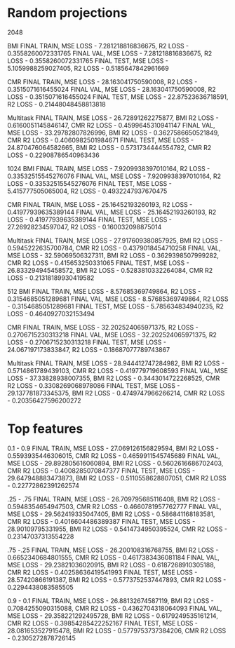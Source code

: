 # Random projections
2048

BMI 
FINAL TRAIN, MSE LOSS - 7.281218816836675, R2 LOSS - 0.3558260072331765 
FINAL VAL, MSE LOSS - 7.281218816836675, R2 LOSS - 0.3558260072331765 
FINAL TEST, MSE LOSS - 5.1059988259027405, R2 LOSS - 0.5185647842961669 

CMR 
FINAL TRAIN, MSE LOSS - 28.163041750590008, R2 LOSS - 0.3515071616455024 
FINAL VAL, MSE LOSS - 28.163041750590008, R2 LOSS - 0.3515071616455024 
FINAL TEST, MSE LOSS - 22.87523636718591, R2 LOSS - 0.21448048458813818 

Multitask
FINAL TRAIN, MSE LOSS - 26.72891262275877, BMI R2 LOSS - 0.6160051145846147, CMR R2 LOSS - 0.4599645310941147 
FINAL VAL, MSE LOSS - 33.29782807826996, BMI R2 LOSS - 0.3627586650521849, CMR R2 LOSS - 0.4060982501984671 
FINAL TEST, MSE LOSS - 24.870476064582665, BMI R2 LOSS - 0.5731734444554782, CMR R2 LOSS - 0.22908786540963436 

1024
BMI
FINAL TRAIN, MSE LOSS - 7.9209938397010164, R2 LOSS - 0.33532515545276076 
FINAL VAL, MSE LOSS - 7.9209938397010164, R2 LOSS - 0.33532515545276076 
FINAL TEST, MSE LOSS - 5.415777505065004, R2 LOSS - 0.4932247937670475 

CMR 
FINAL TRAIN, MSE LOSS - 25.16452193260193, R2 LOSS - 0.41977939635389144 
FINAL VAL, MSE LOSS - 25.16452193260193, R2 LOSS - 0.41977939635389144 
FINAL TEST, MSE LOSS - 27.26928234597047, R2 LOSS - 0.160032098875014 
 
Multitask
FINAL TRAIN, MSE LOSS - 27.917609380857925, BMI R2 LOSS - 0.5945222635700784, CMR R2 LOSS - 0.4379018454710258 
FINAL VAL, MSE LOSS - 32.59069506327311, BMI R2 LOSS - 0.3629398507999282, CMR R2 LOSS - 0.415653250331065 
FINAL TEST, MSE LOSS - 26.833294945458572, BMI R2 LOSS - 0.5283810332264084, CMR R2 LOSS - 0.21318189930419582 


512
BMI 
FINAL TRAIN, MSE LOSS - 8.57685369749864, R2 LOSS - 0.3154685051289681 
FINAL VAL, MSE LOSS - 8.57685369749864, R2 LOSS - 0.3154685051289681 
FINAL TEST, MSE LOSS - 5.785634834940235, R2 LOSS - 0.4640927032153494 

CMR 
FINAL TRAIN, MSE LOSS - 32.202524065971375, R2 LOSS - 0.2706715230313218 
FINAL VAL, MSE LOSS - 32.202524065971375, R2 LOSS - 0.2706715230313218 
FINAL TEST, MSE LOSS - 24.067197173833847, R2 LOSS - 0.18687077789743867 

Multitask
FINAL TRAIN, MSE LOSS - 28.944412747284982, BMI R2 LOSS - 0.5714861789439103, CMR R2 LOSS - 0.419779719608593 
FINAL VAL, MSE LOSS - 37.33828938007355, BMI R2 LOSS - 0.3443014722268525, CMR R2 LOSS - 0.3308269068978086 
FINAL TEST, MSE LOSS - 29.137781873345375, BMI R2 LOSS - 0.4749747966266214, CMR R2 LOSS - 0.20356427596200272 





# Top features 
0.1 - 0.9
FINAL TRAIN, MSE LOSS - 27.069126156829594, BMI R2 LOSS - 0.5593935446306015, CMR R2 LOSS - 0.4659911545745689 
FINAL VAL, MSE LOSS - 29.892805616060894, BMI R2 LOSS - 0.5602616686702403, CMR R2 LOSS - 0.4008285070847377 
FINAL TEST, MSE LOSS - 29.647948883473873, BMI R2 LOSS - 0.5110558628807051, CMR R2 LOSS - 0.22772862391262574 


.25 - .75
FINAL TRAIN, MSE LOSS - 26.709795685116408, BMI R2 LOSS - 0.5948354654947503, CMR R2 LOSS - 0.4660781957762777 
FINAL VAL, MSE LOSS - 29.562419335047405, BMI R2 LOSS - 0.586841168183581, CMR R2 LOSS - 0.4016604486389387 
FINAL TEST, MSE LOSS - 28.90109795331955, BMI R2 LOSS - 0.5414734950395524, CMR R2 LOSS - 0.23147037313554228 

.75 -.25
FINAL TRAIN, MSE LOSS - 26.200108316768755, BMI R2 LOSS - 0.6652340684801555, CMR R2 LOSS - 0.4617383436081184 
FINAL VAL, MSE LOSS - 29.23821036020915, BMI R2 LOSS - 0.6187268910305188, CMR R2 LOSS - 0.40258636419541993 
FINAL TEST, MSE LOSS - 28.57420866191387, BMI R2 LOSS - 0.5773752537447893, CMR R2 LOSS - 0.2294438083585505 


0.9 - 0.1
FINAL TRAIN, MSE LOSS - 26.88132674587119, BMI R2 LOSS - 0.7084255090315088, CMR R2 LOSS - 0.4362704318064093 
FINAL VAL, MSE LOSS - 29.358221292495728, BMI R2 LOSS - 0.6179249535161214, CMR R2 LOSS - 0.39854285422252167 
FINAL TEST, MSE LOSS - 28.081653527915478, BMI R2 LOSS - 0.5779753737384206, CMR R2 LOSS - 0.2305272878726145 